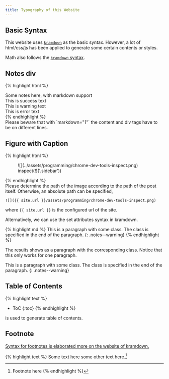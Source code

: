 ```yaml
---
title: Typography of this Website
---
```



## Basic Syntax

This website uses [`kramdown`](http://kramdown.gettalong.org) as the basic syntax. However, a lot of html/css/js has been applied to generate some certain contents or styles.

Math also follows the [`kramdown` syntax](http://kramdown.gettalong.org/syntax.html#math-blocks).

## Notes div

{% highlight html %}
<div class="notes--info" markdown="1">
Some notes here, with markdown support
</div>

<div class="notes--success" markdown="1">
This is success text
</div>

<div class="notes--warning" markdown="1">
This is warning text
</div>

<div class="notes--error" markdown="1">
This is error text
</div>
{% endhighlight %}

<div class="notes--info" markdown="1">
Please beware that with `markdown="1"` the content and div tags have to be on different lines.
</div>


## Figure with Caption

{% highlight html %}
<figure markdown="1">
![](../assets/programming/chrome-dev-tools-inspect.png)
<figcaption>
inspect($('.sidebar'))
</figcaption>
</figure>
{% endhighlight %}


<div class="notes--info" markdown="1">
Please determine the path of the image according to the path of the post itself. Otherwise, an absolute path can be specified,

```
![]({{ site.url }}/assets/programming/chrome-dev-tools-inspect.png)
```

where `{{ site.url }}` is the configured url of the site.
</div>

Alternatively, we can use the set attributes syntax in kramdown.

{% highlight md %}
This is a paragraph with some class. The class is specified in the end of the paragraph.
{: .notes--warning}
{% endhighlight %}

The results shows as a paragraph with the corresponding class. Notice that this only works for one paragraph.

This is a paragraph with some class. The class is specified in the end of the paragraph.
{: .notes--warning}


## Table of Contents


{% highlight text %}
* ToC
{:toc}
{% endhighlight %}

is used to generate table of contents.


## Footnote

[Syntax for footnotes is elaborated more on the website of kramdown.](http://kramdown.gettalong.org/syntax.html#footnotes)

{% highlight text %}
Some text here some other text here.[^1]

[^1]: Footnote here
{% endhighlight %}